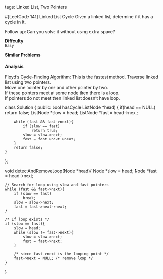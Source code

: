 tags: Linked List, Two Pointers

#[LeetCode 141] Linked List Cycle
Given a linked list, determine if it has a cycle in it.

Follow up:
Can you solve it without using extra space?


**Diffculty**  
`Easy`

**Similar Problems**  

#### Analysis


Floyd’s Cycle-Finding Algorithm:
This is the fastest method. Traverse linked list using two pointers.  
Move one pointer by one and other pointer by two.  
If these pointers meet at some node then there is a loop.  
If pointers do not meet then linked list doesn’t have loop.

class Solution {
public:
    bool hasCycle(ListNode *head) {
        if(head == NULL) return false;
        ListNode *slow = head;
        ListNode *fast = head->next;
 
        while (fast && fast->next){
            if (slow == fast)
                return true;
            slow = slow->next;
            fast = fast->next->next;
        }
        return false;
    }
};

void detectAndRemoveLoop(Node *head){
    Node *slow = head;
    Node *fast = head->next;
 
    // Search for loop using slow and fast pointers
    while (fast && fast->next){
        if (slow == fast)
            break;
        slow = slow->next;
        fast = fast->next->next;
    }
 
    /* If loop exists */
    if (slow == fast){
        slow = head;
        while (slow != fast->next){
            slow = slow->next;
            fast = fast->next;
        }
 
        /* since fast->next is the looping point */
        fast->next = NULL; /* remove loop */
    }
}